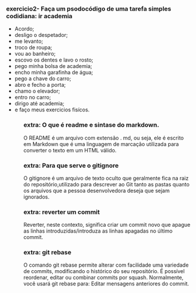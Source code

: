 ### exercicio2- Faça um psodocódigo  de uma tarefa simples codidiana: ir academia

<ul>
<li>Acordo;
<li>desligo o despetador;
<li>me levanto;
<li>troco de roupa;
<li>vou ao banheiro;
<li>escovo os dentes e lavo o rosto;
<li>pego minha bolsa de academia;
<li>encho minha garafinha de água; 
<li>pego a chave do carro;
<li>abro e fecho a porta;
<li>chamo o elevador;
<li>entro no carro;
 <li>dirigo até academia;
 <li>e faço meus exercicios fisícos.
<ul>




### extra: O que é readme e sintase do markdown.

O README é um arquivo com extensão . md, ou seja, ele é escrito em Markdown que é uma linguagem de marcação utilizada para converter o texto em um HTML válido. 


### extra: Para que serve o gitignore
O gitignore é um arquivo de texto oculto que geralmente fica na raiz do repositório,utilizado para descrever ao Git tanto as pastas quanto os arquivos que a pessoa desenvolvedora deseja que sejam ignorados.

### extra: reverter um commit
Reverter, neste contexto, significa criar um commit novo que apague as linhas introduzidas/introduza as linhas apagadas no último commit.

### extra: git rebase
O comando git rebase permite alterar com facilidade uma variedade de commits, modificando o histórico do seu repositório. É possível reordenar, editar ou combinar commits por squash. Normalmente, você usará git rebase para: Editar mensagens anteriores do commit.

